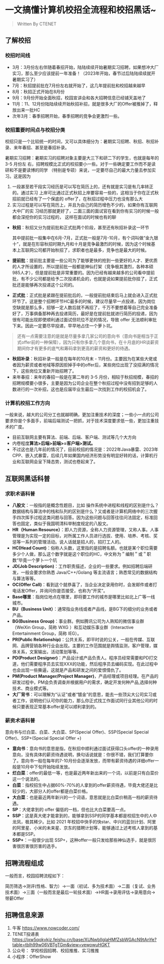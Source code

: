 # 一文搞懂计算机校招全流程和校招黑话~

> Written By CTENET

## 了解校招

### 校招时间线

- 3月：3月份左右伴随着春招开始，陆陆续续开始暑期实习招聘，如果想冲大厂实习，那么至少应该提前一年准备！（2023年开始，春节过后陆陆续续就开暑期实习了）
- 7月：秋招提前批在7月份左右就开始了，这几年提前批和校招越来越早
- 8月：秋招正式开始在8月份
- 9月：9月份开始全面秋招，校园宣讲会和各大招聘信息已经铺天盖地了
- 11月：11、12月份陆陆续续开始秋招补招，就是很多大厂的Offer被推掉了，释放出来一批HC
- 次年3月：春季招聘开始，春季招聘的竞争会更激烈一些。

### 校招重要时间点与校招分类

校招只是⼀个比较统⼀的时间，⼜可以具体细分为：暑期实习招聘、秋招、秋招补录、来年春招、甚⾄是春招补录。

暑期实习招聘：暑期实习的招聘对象主要是⼤三下和研⼆下的学⽣，也就是每年的 3-5 ⽉份左 右，招聘规模⽐正式的校招要⼩⼀些。对于⼀些确定要⼯作⽽不是读研和不是要读博的同学 （特别是专硕）来说，⼀定要尽⾃⼰的最⼤力量去参加实习。这是因为

1. ⼀段甚⾄若⼲段实习经历是可以写在简历上的，还有就是实习是有⼏率转正的。通过实习 上岸可⽐通过正式秋招上岸要容易⼀些的，这相当于你在正式秋招前就已经有了⼀个保底的 offer了，在秋招过程中压⼒也没有那么⼤
2. 实习过程是可以写在简历上，并且为⾃⼰的简历增⾊不少的，如果你有互联⽹⼤中⼚的实 习经历那就更好了，⼆⾯三⾯的⾯试官在看到你有实习的时候⼀般都会深挖你的实习过程的， 这样在⾯试的时候也有的聊



- **秋招**：秋招⼜分为提前批和正式批两个阶段，甚⾄还有秋招补录这⼀环节

  其中提前批⼀般集中在6⽉-7⽉，正式批⼀般是7⽉-10⽉，有个词叫做“⾦九银⼗”，就是在形容秋招时期九⽉和⼗⽉是竞争最激烈的时候，因为这个时候基本上互联⽹公司都开始秋招了，求职者也是最多，竞争也是最⼤的时候。

- **提前批**：提前批主要是⼀些公司为了能够更快的抢到⼀些更好的⼈才、更优质的⼈才所设置的，所以提前批⼀般都是神仙打架（竞争极其激烈，各种本硕985⼈才），但是提前批是⾮常重要的。因为已经有越来越多的公司看中提前批，有不少公司都是给予⼆次投递机会的，也就是说如果提前批你挂了，正式批还是能够再次投递这个公司的。

- **正式批**：正式批是紧跟在提前批后的，⼀般提前批结束后⻢上就会进⼊正式批环节了。这是整个招聘环节HC最多的时候，建议尽量早⼀点投递，因为岗位空缺就是那么多，招够⼀定⼈数后就不再招了，千万不要想着等⾃⼰完全准备好了，万事俱备那种再去投递简历，最好是在提前批就进⾏简历的投递，因为很有可能出现即使顺利通过⾯试但坑位不⾜的情况，导致 offer ⽆法顺利审批下来。因此⼀定要尽早投递，早早地占住⼀个萝⼘坑。

> 还有⼀点需要注意的是就是尽量多拿⼏家公司的意向书（意向书是相当于正式offer前的⼀种保障），因为只有你多拿⼏个意向书，在⼗⽉底的HR谈薪资期间你才有更多的底⽓和筹码拿到更⾼的薪资和更好的待遇。

- **秋招补录**：秋招补录⼀般是在每年的10⽉末 - 11⽉份。主要因为在某些⼤佬或者因为薪资或者地域等原因拒掉⼿中的offer后，某些岗位出现了没招满的情况下，这些岗位⼜重新开始招聘了。
- 来年春招：来年的春招⼀般是在第⼆年的 3-5 ⽉份，相较于秋招规模，春招的招聘规模要⼩很多，主要是因为公司企业在整个秋招过程中没有招到⾜够的⼈数进⾏的⼀次补招，这也是应届毕业⽣最后⼀次找到⼯作的校招机会了。

### 计算机校招工作方向

⼀般来说，越⼤的公司分⼯也就越明确，更加注重技术的深度；⼀些⼩⼀点的公司要求你是个多⾯⼿，前端后端测试⼀把抓，对于技术深度要求低⼀些，更加注重技术的⼴度。

- ⽬前互联⽹主要有算法、前端、后端、客户端、测试等⼏个⼤⽅向
- 内卷程度**算法>后端>前端>=客户端>测试。**
- 不过这也是几年前的情况了，目前校招的情况是：2022年Java暴雷、2023年CPP、嵌入式暴雷，后续几年如果国内经济形势没有明显好转的话，计算机行业和互联网会呈下降态势，测试也卷起来了。

## 互联网黑话科普

### 求职术语科普

- **⼋股⽂**：⼀般指的是概念性题⽬，⽐如 操作系统中进程和线程的区别是什么？数据结构与算法中的栈和队列的区别是什么？⼜或者是计算机⽹络中的三次握⼿四次挥⼿过程这类问题与回答。因为这些问题与回答往往问法固定，标准回答也固定，类似于我国明清科举制度规定的⼋股⽂。
- **HR（Human Resource）**：即⼈⼒资源，全称⼈⼒资源管理，⼜称⼈事。⼈事管理是为实现⼀定的⽬标，对所属⼯作⼈员进⾏选拔、使⽤、培养、考核、奖惩等⼀系列的管理活动。说⼈话就是招⼈的，招打⼯⼈的。
- **HC(Head Count)**：俗称⼈头数，这⾥指的是招聘名额。也就是某个职位需要多少个⼈做，那么这个数字就是这个职位的HC，中⽂称为＂编制＂或＂职数“毕竟⼀个萝⼘⼀个坑
- **JD(Job Description)**：⼯作职责描述，企业的⼀些要求。例如招聘后端研发，⼀般会要求你熟悉 Java/C++/Golang 等主流语⾔；熟悉常⻅的数据结构与算法等等。
- **OC(Offer Call)**：看到这个就恭喜了，当企业决定录⽤你时，会发邮件或者打电话发Offer，并询问你是否接受，也称为“开奖”。
- **Base哪⾥**：指岗位地点在哪⾥，即将要⼯作的城市是哪⾥⽐如北上⼴等⼀线城市。
- **BU（Business Unit）**：通常指业务线或者产品线，是BG下的细分的业务或者产品。
- **BG(Business Group)**：事业群。例如腾讯公司为⼈熟知的微信事业群（WeiXin Group，简称 WXG ）和互动娱乐事业群（Interactive Entertainment Group，简称 IEG）。
- **PR(Public Relationship)**：公共关系，即平时说的公关，⼀般在传媒、互联⽹、品牌营销各种⾏业会出现。主要的⼯作范围就是舆情监测，客户管理，媒体关系，⽂案输出，活动策划等等。
- **PD(Product Designer)**：产品设计或产品负责⼈。程序员经常需要和PD打交道，他们需要程序员去实现XXX的功能，然后程序员去编码实现。在此过程中也会出现⼀些撕逼，这就是产品和研发之间的爱恨情仇了。
- **PM(Product Manager/Project Manager)**，产品经理或项⽬经理。在产品的研发过程中，PM会负责调查并根据⽤户的需求，确定开发何种产品,选择何种技术、商业模式等。
- **大厂背书**：可以理解为“认证”或者“镀⾦”的意思，能去⼀些顶尖⼤公司实习或者⼯作，说明他们认可你的能⼒，那么你正式找⼯作⾯试同⾏业其他公司的时候只要表现正常基本offer是可以顺利拿到的。

### 薪资术语科普

意向书与烂⽩菜、⽩菜、⼤⽩菜、SP(Special Offer)、SSP(Special Special Offer)、SSP+(Special Special Offer +)

- **意向书**：意向书的意思是指，在秋招中顺利通过⾯试获得⼝头offer的⼀种录⽤意向，没有具体的薪资待遇说明，换句话说就是：你很不错，我们打算要你了。意向书⼀般在每年的7-10⽉份会逐渐发放，⽽带有薪资待遇的详细offer⼀般是10⽉中下旬开始陆续发放。
- **烂⽩菜**：offer的最低⼀等，也是最近两年新出来的⼀个词，以前是只有⽩菜价这⼀个说法的。
- **白菜**：指校招⽣中占据60%-70%的⼈拿到的offer薪资待遇，毕竟⼤佬还是⽐较少的，⼤部分⼈的offer都是⽩菜价格。
- **大白菜**：也是最近两年新兴的⼀个词语，意思就是⽐⽩菜价稍⾼⼀档的薪资待遇。
- **SP**：⼤佬拿到的 offer 偏低的⼀档，但也⽐⼤⽩菜要⾼⼀点。
- **SSP**：这是真⼤佬才能拿到的，能够拿到SSP的同学基本都是校招⽣中的⼈中⻰凤，极其稀少。⽐如 2021 年校招中快⼿的快star、中兴的蓝剑计划、阿⾥的阿⾥星、⼩⽶的未来星、京东的猎聘计划等，能够通过上述考核⼈拿到的基本都是SSP。
- **SSP+**：⼀般很少出现 SSP+，这种offer⼀般只发给那些神仙选⼿，就是很厉害很厉害很厉害的选⼿。

## 招聘流程组成

一般而言，校园招聘流程如下：

简历筛选->测评(性格、智力）->一面（初试、多为技术面）->二面（复试、业务技术面）->三面（一般而言是最后一轮技术面）->HR面->录用评估->录用意向->带薪Offer

## 招聘信息来源

1. 牛客 https://www.nowcoder.com/
2. TENET投递表  https://jxw5qokykjz.feishu.cn/base/XUNwbIlglaHMfZsbWGAcN9tAnYe?table=tblh99w06VBTgTGm&view=vewowuHGKT
3. 公众号： 学校校园招聘、校招推推、实习推推
4. 小程序：OfferShow
